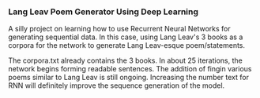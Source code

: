 ### Lang Leav Poem Generator Using Deep Learning
A silly project on learning how to use Recurrent Neural Networks for generating sequential data. 
In this case, using Lang Leav's 3 books as a corpora for the network to generate Lang Leav-esque poem/statements.


The corpora.txt already contains the 3 books. In about 25 iterations, the network begins forming readable sentences. The addition of fingin various poems similar to Lang Leav is still ongoing. Increasing the number text for RNN will definitely improve the sequence generation of the model.
